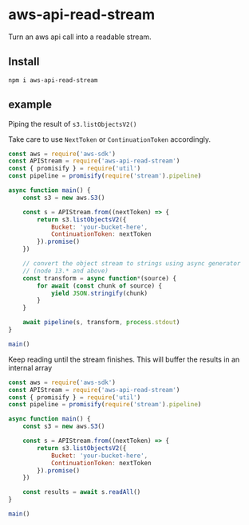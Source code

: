 # aws-api-read-stream
Turn an aws api call into a readable stream.

## Install
```
npm i aws-api-read-stream
```

## example

Piping the result of `s3.listObjectsV2()` 

Take care to use `NextToken` or `ContinuationToken` accordingly.

```js
const aws = require('aws-sdk')
const APIStream = require('aws-api-read-stream')
const { promisify } = require('util')
const pipeline = promisify(require('stream').pipeline)

async function main() {
    const s3 = new aws.S3()

    const s = APIStream.from((nextToken) => {
        return s3.listObjectsV2({
            Bucket: 'your-bucket-here',
            ContinuationToken: nextToken
        }).promise()
    })

    // convert the object stream to strings using async generator
    // (node 13.* and above)
    const transform = async function*(source) {
        for await (const chunk of source) {
            yield JSON.stringify(chunk)
        }
    }

    await pipeline(s, transform, process.stdout)
}

main()
```

Keep reading until the stream finishes. This will buffer the results in an internal array

```js
const aws = require('aws-sdk')
const APIStream = require('aws-api-read-stream')
const { promisify } = require('util')
const pipeline = promisify(require('stream').pipeline)

async function main() {
    const s3 = new aws.S3()

    const s = APIStream.from((nextToken) => {
        return s3.listObjectsV2({
            Bucket: 'your-bucket-here',
            ContinuationToken: nextToken
        }).promise()
    })

    const results = await s.readAll()
}

main()
```
